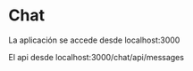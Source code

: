 # Chat
 La aplicación se accede desde localhost:3000
 
 El api desde localhost:3000/chat/api/messages
